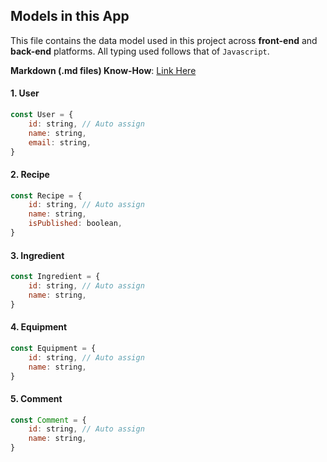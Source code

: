 ## Models in this App
This file contains the data model used in this project across **front-end** and **back-end** platforms. All typing used follows that of `Javascript`. 

**Markdown (.md files) Know-How**: [Link Here](https://guides.github.com/features/mastering-markdown/) 

#### 1. User
```javascript
const User = {
    id: string, // Auto assign
    name: string, 
    email: string,
}
```

#### 2. Recipe
```javascript
const Recipe = {
    id: string, // Auto assign
    name: string, 
    isPublished: boolean,
}
```

#### 3. Ingredient
```javascript
const Ingredient = {
    id: string, // Auto assign
    name: string, 
}
```

#### 4. Equipment
```javascript
const Equipment = {
    id: string, // Auto assign
    name: string, 
}
```

#### 5. Comment
```javascript
const Comment = {
    id: string, // Auto assign
    name: string, 
}
```

